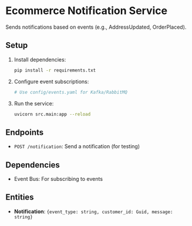 # Ecommerce Notification Service

Sends notifications based on events (e.g., AddressUpdated, OrderPlaced).

## Setup
1. Install dependencies:
   ```bash
   pip install -r requirements.txt
   ```
2. Configure event subscriptions:
   ```bash
   # Use config/events.yaml for Kafka/RabbitMQ
   ```
3. Run the service:
   ```bash
   uvicorn src.main:app --reload
   ```

## Endpoints
- `POST /notification`: Send a notification (for testing)

## Dependencies
- Event Bus: For subscribing to events

## Entities
- **Notification**: `{event_type: string, customer_id: Guid, message: string}`
